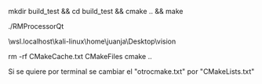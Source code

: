 mkdir build_test && cd build_test && cmake .. && make

./RMProcessorQt



\\wsl.localhost\kali-linux\home\juanja\Desktop\vision

rm -rf CMakeCache.txt CMakeFiles
cmake ..


Si se quiere por terminal se cambiar el "otrocmake.txt" por "CMakeLists.txt"